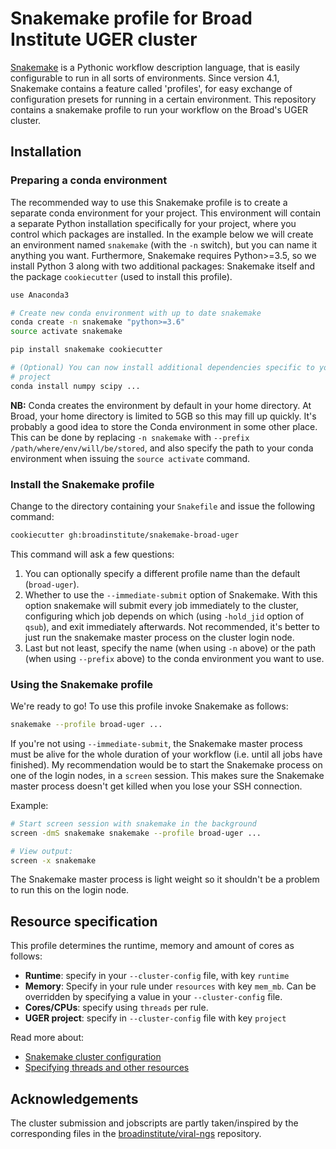 Snakemake profile for Broad Institute UGER cluster
==================================================

[Snakemake][snakemake] is a Pythonic workflow description language, that is 
easily configurable to run in all sorts of environments. Since version 4.1, 
Snakemake contains a feature called 'profiles', for easy exchange of 
configuration presets for running in a certain environment. This repository 
contains a snakemake profile to run your workflow on the Broad's UGER cluster.

[snakemake]: https://snakemake.readthedocs.io/

Installation
------------

### Preparing a conda environment

The recommended way to use this Snakemake profile is to create a separate conda 
environment for your project. This environment will contain a separate Python 
installation specifically for your project, where you control which packages 
are installed. In the example below we will create an environment named 
`snakemake` (with the `-n` switch), but you can name it anything you want. 
Furthermore, Snakemake requires Python>=3.5, so we install Python 3 along with 
two additional packages: Snakemake itself and the package `cookiecutter` (used 
to install this profile).


```bash
use Anaconda3

# Create new conda environment with up to date snakemake
conda create -n snakemake "python>=3.6"
source activate snakemake

pip install snakemake cookiecutter

# (Optional) You can now install additional dependencies specific to your 
# project
conda install numpy scipy ...
```

**NB:** Conda creates the environment by default in your home directory. At 
Broad, your home directory is limited to 5GB so this may fill up quickly. It's 
probably a good idea to store the Conda environment in some other place. This 
can be done by replacing `-n snakemake` with `--prefix 
/path/where/env/will/be/stored`, and also specify the path to your conda 
environment when issuing the `source activate` command.

### Install the Snakemake profile

Change to the directory containing your `Snakefile` and issue the following 
command:

```bash
cookiecutter gh:broadinstitute/snakemake-broad-uger
```

This command will ask a few questions: 

1. You can optionally specify a different profile name than the default
   (`broad-uger`).
2. Whether to use the `--immediate-submit` option of Snakemake. With this option
   snakemake will submit every job immediately to the cluster, configuring
   which job depends on which (using `-hold_jid` option of `qsub`), and exit
   immediately afterwards. Not recommended, it's better to just run the 
   snakemake master process on the cluster login node.
3. Last but not least, specify the name (when using `-n` above) or the path 
   (when using `--prefix` above) to the conda environment you want to use.

### Using the Snakemake profile

We're ready to go! To use this profile invoke Snakemake as follows:

```bash
snakemake --profile broad-uger ...
```

If you're not using `--immediate-submit`, the Snakemake master process must be 
alive for the whole duration of your workflow (i.e. until all jobs have 
finished). My recommendation would be to start the Snakemake process on one of 
the login nodes, in a `screen` session. This makes sure the Snakemake master 
process doesn't get killed when you lose your SSH connection.

Example:

```bash
# Start screen session with snakemake in the background
screen -dmS snakemake snakemake --profile broad-uger ...

# View output:
screen -x snakemake
```

The Snakemake master process is light weight so it shouldn't be a problem to 
run this on the login node.

Resource specification
----------------------

This profile determines the runtime, memory and amount of cores as follows:

* **Runtime**: specify in your `--cluster-config` file, with key `runtime`
* **Memory**: Specify in your rule under `resources` with key `mem_mb`. Can be 
  overridden by specifying a value in your `--cluster-config` file.
* **Cores/CPUs**: specify using `threads` per rule.
* **UGER project**: specify in `--cluster-config` file with key `project`

Read more about:

* [Snakemake cluster configuration][snakemake-config]
* [Specifying threads and other resources][snakemake-resources]

[snakemake-config]:http://snakemake.readthedocs.io/en/latest/snakefiles/configuration.html
[snakemake-resources]:http://snakemake.readthedocs.io/en/latest/snakefiles/rules.html#threads

Acknowledgements
----------------

The cluster submission and jobscripts are partly taken/inspired by the 
corresponding files in the [broadinstitute/viral-ngs][viral-ngs] repository.

[viral-ngs]: https://github.com/broadinstitute/viral-ngs/tree/master/pipes
